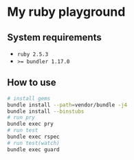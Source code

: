 # My ruby playground

## System requirements

- `ruby 2.5.3`
- `>= bundler 1.17.0`

## How to use

```bash
# install gems
bundle install --path=vendor/bundle -j4
bundle install --binstubs
# run pry
bundle exec pry
# run test
bundle exec rspec
# run test(watch)
bundle exec guard
```
